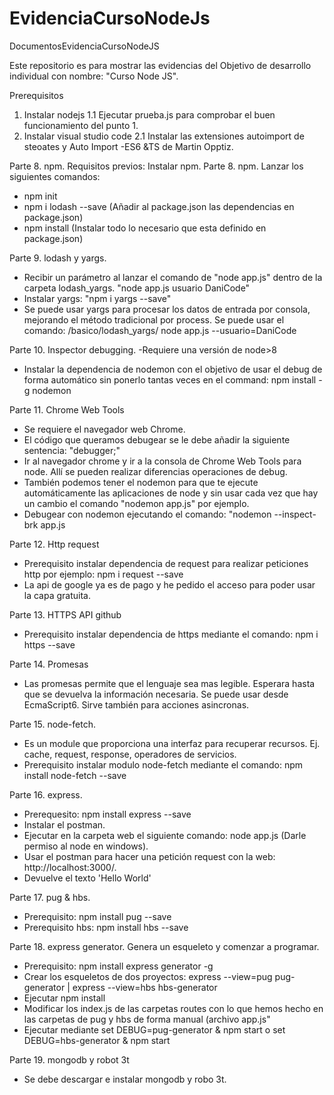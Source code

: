 # EvidenciaCursoNodeJs
DocumentosEvidenciaCursoNodeJS

Este repositorio es para mostrar las evidencias del Objetivo de desarrollo individual con nombre: "Curso Node JS".

Prerequisitos
1. Instalar nodejs
1.1 Ejecutar prueba.js para comprobar el buen funcionamiento del punto 1.
2. Instalar visual studio code
2.1 Instalar las extensiones autoimport de steoates y Auto Import -ES6 &TS de Martin Opptiz.

Parte 8. npm. Requisitos previos: Instalar npm.
Parte 8. npm. Lanzar los siguientes comandos: 
  - npm init
  - npm i lodash --save (Añadir al package.json las dependencias en package.json)
  - npm install (Instalar todo lo necesario que esta definido en package.json)

Parte 9. lodash y yargs.
  - Recibir un parámetro al lanzar el comando de "node app.js" dentro de la carpeta lodash_yargs.
        "node app.js usuario DaniCode"
  - Instalar yargs: "npm i yargs --save"
  - Se puede usar yargs para procesar los datos de entrada por consola, mejorando el método tradicional por process. Se puede usar el comando: /basico/lodash_yargs/ node app.js --usuario=DaniCode
  
Parte 10. Inspector debugging.
  -Requiere una versión de node>8
  - Instalar la dependencia de nodemon con el objetivo de usar el debug de forma automático sin ponerlo tantas veces en el command:
      npm install -g nodemon
      
Parte 11. Chrome Web Tools
  - Se requiere el navegador web Chrome.
  - El código que queramos debugear se le debe añadir la siguiente sentencia: "debugger;"
  - Ir al navegador chrome y ir a la consola de Chrome Web Tools para node. Allí se pueden realizar diferencias operaciones de debug.
  - También podemos tener el nodemon para que te ejecute automáticamente las aplicaciones de node y sin usar cada vez que hay un cambio el comando "nodemon app.js" por ejemplo.
  - Debugear con nodemon ejecutando el comando: "nodemon --inspect-brk app.js
  
Parte 12. Http request
  - Prerequisito instalar dependencia de request para realizar peticiones http por ejemplo: npm i request --save
  - La api de google ya es de pago y he pedido el acceso para poder usar la capa gratuita.

Parte 13. HTTPS API github
  - Prerequisito instalar dependencia de https mediante el comando: npm i https --save

Parte 14. Promesas
  - Las promesas permite que el lenguaje sea mas legible. Esperara hasta que se devuelva la información necesaria. Se puede usar desde EcmaScript6. Sirve también para acciones asincronas.

Parte 15. node-fetch. 
  - Es un module que proporciona una interfaz para recuperar recursos. Ej. cache, request, response, operadores de servicios.
  - Prerequisito instalar modulo node-fetch mediante el comando:  npm install node-fetch --save
  
Parte 16. express.
  - Prerequesito: npm install express --save
  - Instalar el postman. 
  - Ejecutar en la carpeta web el siguiente comando: node app.js (Darle permiso al node en windows).
  - Usar el postman para hacer una petición request con la web: http://localhost:3000/. 
  - Devuelve el texto 'Hello World'
  
Parte 17. pug & hbs.
  - Prerequisito: npm install pug --save
  - Prerequisito hbs: npm install hbs --save
  
Parte 18. express generator. Genera un esqueleto y comenzar a programar.
  - Prerequisito: npm install express generator -g 
  - Crear los esqueletos de dos proyectos: express --view=pug pug-generator | express --view=hbs hbs-generator
  - Ejecutar npm install
  - Modificar los index.js de las carpetas routes con lo que hemos hecho en las carpetas de pug y hbs de forma manual (archivo app.js"
  - Ejecutar mediante set DEBUG=pug-generator & npm start o set DEBUG=hbs-generator & npm start
  
Parte 19. mongodb y robot 3t
  - Se debe descargar e instalar mongodb y robo 3t.
  

  

